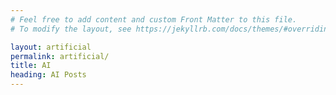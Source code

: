 ```yaml
---
# Feel free to add content and custom Front Matter to this file.
# To modify the layout, see https://jekyllrb.com/docs/themes/#overriding-theme-defaults

layout: artificial
permalink: artificial/
title: AI
heading: AI Posts
---
```

